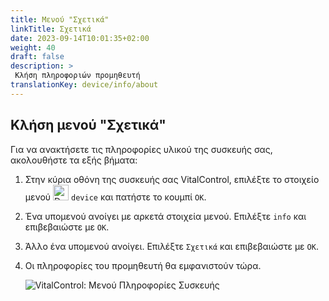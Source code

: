 ```yaml
---
title: Μενού "Σχετικά"
linkTitle: Σχετικά
date: 2023-09-14T10:01:35+02:00
weight: 40
draft: false
description: >
 Κλήση πληροφοριών προμηθευτή
translationKey: device/info/about
---
```

## Κλήση μενού "Σχετικά"

Για να ανακτήσετε τις πληροφορίες υλικού της συσκευής σας, ακολουθήστε τα εξής βήματα:

1. Στην κύρια οθόνη της συσκευής σας VitalControl, επιλέξτε το στοιχείο μενού <img src="/icons/device.svg" width="25" align="bottom" alt="Device" /> `device` και πατήστε το κουμπί `OK`.

2. Ένα υπομενού ανοίγει με αρκετά στοιχεία μενού. Επιλέξτε `info` και επιβεβαιώστε με `OK`.

3. Άλλο ένα υπομενού ανοίγει. Επιλέξτε `Σχετικά` και επιβεβαιώστε με `OK`.

4. Οι πληροφορίες του προμηθευτή θα εμφανιστούν τώρα.

   ![VitalControl: Μενού Πληροφορίες Συσκευής](../images/about.png "Κλήση πληροφοριών προμηθευτή")
